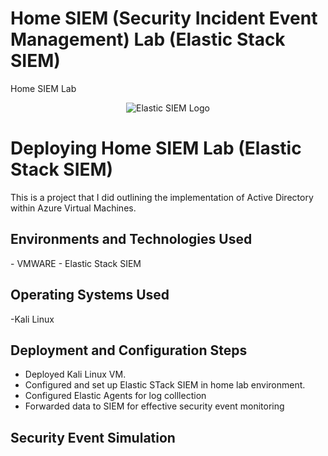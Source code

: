 # Home SIEM (Security Incident Event Management) Lab (Elastic Stack SIEM)
Home SIEM Lab

<p align="center">
<img src="https://d3ml3b6vywsj0z.cloudfront.net/website/product-images/Elastic_stack_(ELK).png" alt="Elastic SIEM Logo"/>
</p>

<h1>Deploying Home SIEM Lab (Elastic Stack SIEM)</h1>
This is a project that I did outlining the implementation of Active Directory within Azure Virtual Machines.<br />


<h2>Environments and Technologies Used</h2>
- VMWARE
- Elastic Stack SIEM



<h2>Operating Systems Used </h2>

-Kali Linux 

<h2>Deployment and Configuration Steps</h2>

- Deployed Kali Linux VM.
- Configured and set up Elastic STack SIEM in home lab environment.
- Configured Elastic Agents for log colllection
- Forwarded data to SIEM for effective security event monitoring


<h2>Security Event Simulation</h2>


